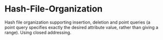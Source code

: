 # Hash-File-Organization
Hash file organization supporting insertion, deletion and point queries (a point query specifies exactly the desired attribute value, rather than giving a range). Using closed addressing. 
